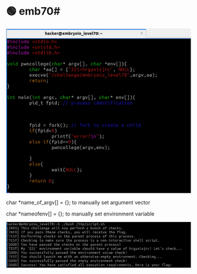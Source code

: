 # 🟢 emb70\#

![](<../.gitbook/assets/image (26).png>)

char \*name_of_argv\[] = {}; to manually set argument vector

char \*nameofenv\[] = {}; to manually set environment variable

![Now I get the flag.](<../.gitbook/assets/image (185).png>)
